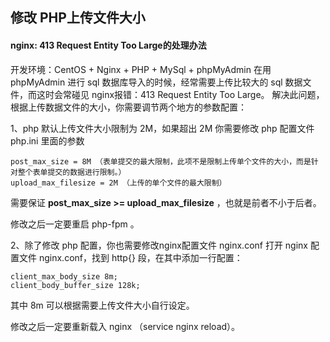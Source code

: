 ## 修改 PHP上传文件大小
#### nginx: 413 Request Entity Too Large的处理办法

开发环境：CentOS + Nginx + PHP + MySql + phpMyAdmin
在用 phpMyAdmin 进行 sql 数据库导入的时候，经常需要上传比较大的 sql 数据文件，而这时会常碰见 nginx报错：413 Request Entity Too Large。
解决此问题，根据上传数据文件的大小，你需要调节两个地方的参数配置：

1、php 默认上传文件大小限制为 2M，如果超出 2M 你需要修改 php 配置文件 php.ini 里面的参数
	
	post_max_size = 8M （表单提交的最大限制，此项不是限制上传单个文件的大小，而是针对整个表单提交的数据进行限制。）
	upload_max_filesize = 2M （上传的单个文件的最大限制）

需要保证 **post_max_size >= upload_max_filesize** ，也就是前者不小于后者。

修改之后一定要重启 php-fpm 。

2、除了修改 php 配置，你也需要修改nginx配置文件 nginx.conf 
打开 nginx 配置文件 nginx.conf，找到 http{} 段，在其中添加一行配置：

	client_max_body_size 8m;
	client_body_buffer_size 128k;

其中 8m 可以根据需要上传文件大小自行设定。

修改之后一定要重新载入 nginx （service nginx reload）。